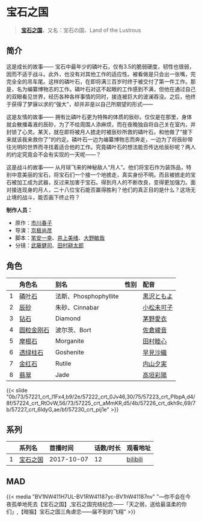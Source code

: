 # 宝石之国


> <u>**[宝石之国](http://bgm.tv/subject/214799)**</u>，又名：宝石の国、Land of the Lustrous

## 简介


这是成长的故事——
宝石中最年少的磷叶石，仅有3.5的脆弱硬度，韧性也很弱，因而不适于战斗。此外，也没有对其他工作的适应性。被看做是只会出一张嘴，完完全全的吊车尾。这样的磷叶石，在即将满三百岁时终于被交付了第一件工作。那是，名为编纂博物志的工作。磷叶石对这不起眼的工作感到不满，但他在通过自己的双眼看见世界，经历各种各样事情的同时，接连被巨大的波澜吞没。之后，他终于获得了梦寐以求的“强大”，却并非是以自己所期望的形式——

这是友情的故事——
拥有比磷叶石更为特殊的体质的辰砂。仅仅是在那里，身体就会散播毒液的辰砂，为了不给周围人添麻烦，而在夜晚独自将自己关在室内，并封锁了心灵。某天，就在即将被月人掳走时被辰砂所救的磷叶石，和他做了“接下来就该我来救你了”的约定。磷叶石一边为编纂博物志而奔走，一边为了将辰砂带往光明的世界而寻找着适合他的工作。究竟磷叶石的想法能否传达给辰砂呢？两人的约定究竟会不会有实现的一天呢——？

这是战斗的故事——
从月球飞来的神秘敌人“月人”。他们将宝石作为装饰品，特别中意美丽的宝石，将宝石们一个接一个地掳走，真实身份不明。而且被掳走的宝石被加工成为武器，反过来加害于宝石。得到月人的不断改良，变得更加强力。面对接连现身的月人，二十八位宝石能否赢得胜利？他们的真正目的是什么？这场无止境的战斗，能否画下终止符？

**制作人员：**
- 原作：[市川春子](http://bgm.tv/person/10095)
- 导演：[京极尚彦](http://bgm.tv/person/13081)
- 脚本：[笔安一幸](http://bgm.tv/person/3358)、[井上美绪](http://bgm.tv/person/14854)、[大野敏哉](http://bgm.tv/person/7427)
- 分镜：[武藤健司](http://bgm.tv/person/26865)、[田村耕太郎](http://bgm.tv/person/11563)

## 角色

|     |   角色名   |   别名  | 性别 |  配音  |
|:--- |:------  |:----      |:---  |:--   |
| 1 | [磷叶石](http://bgm.tv/character/57221) | 法斯、Phosphophyllite |  | [黒沢ともよ](http://bgm.tv/person/9560) |
| 2 | [辰砂](http://bgm.tv/character/57222) | 朱砂、Cinnabar |  | [小松未可子](http://bgm.tv/person/7498) |
| 3 | [钻石](http://bgm.tv/character/57223) | Diamond |  | [茅野愛衣](http://bgm.tv/person/5847) |
| 4 | [圆粒金刚石](http://bgm.tv/character/57224) | 波尔茨、Bort |  | [佐倉綾音](http://bgm.tv/person/5745) |
| 5 | [摩根石](http://bgm.tv/character/57225) | Morganite |  | [田村睦心](http://bgm.tv/person/5636) |
| 6 | [透绿柱石](http://bgm.tv/character/57226) | Goshenite |  | [早見沙織](http://bgm.tv/person/4895) |
| 7 | [金红石](http://bgm.tv/character/57227) | Rutile |  | [内山夕実](http://bgm.tv/person/6560) |
| 8 | [翡翠](http://bgm.tv/character/57230) | Jade |  | [高垣彩陽](http://bgm.tv/person/4757) |

{{< slide "0b/73/57221_crt_l1Fx4,b9/2e/57222_crt_0Jv46,30/75/57223_crt_PIbpA,d4/8f/57224_crt_RtOvW,56/73/57225_crt_aMmKR,d5/4b/57226_crt_dkh9c,69/7b/57227_crt_6ldyG,ae/bf/57230_crt_pij1e" >}}

## 系列

|     | 系列名  | 首播时间       | 话数/时长 | 观看地址                                                       |
|:----|:-----|:-----------|:------|:-----------------------------------------------------------|
| 1   |[宝石之国](https://bgm.tv/subject/214799)| 2017-10-07 | 12    | [bilibili](https://www.bilibili.com/bangumi/play/ep115300) |


## MAD

{{< media "BV1NW411H7UL-BV1RW41187yc-BV1hW41187nv" 
"—你不会在今夜孤单地死去【宝石之国】,宝石之国完结纪念——「天之弱，送给最温柔的你们」,【暗猫】宝石之国三角虐恋——届不到的飞翔"  >}}

        
